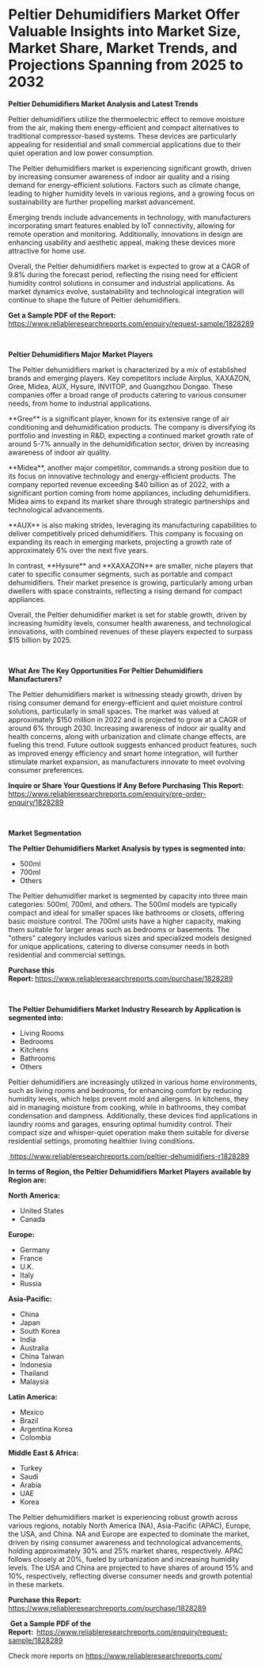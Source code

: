 <p><h1>Peltier Dehumidifiers Market Offer Valuable Insights into Market Size, Market Share, Market Trends, and Projections Spanning from 2025 to 2032</h1></p><p><strong>Peltier Dehumidifiers Market Analysis and Latest Trends</strong></p>
<p><p>Peltier dehumidifiers utilize the thermoelectric effect to remove moisture from the air, making them energy-efficient and compact alternatives to traditional compressor-based systems. These devices are particularly appealing for residential and small commercial applications due to their quiet operation and low power consumption. </p><p>The Peltier dehumidifiers market is experiencing significant growth, driven by increasing consumer awareness of indoor air quality and a rising demand for energy-efficient solutions. Factors such as climate change, leading to higher humidity levels in various regions, and a growing focus on sustainability are further propelling market advancement. </p><p>Emerging trends include advancements in technology, with manufacturers incorporating smart features enabled by IoT connectivity, allowing for remote operation and monitoring. Additionally, innovations in design are enhancing usability and aesthetic appeal, making these devices more attractive for home use. </p><p>Overall, the Peltier dehumidifiers market is expected to grow at a CAGR of 9.8% during the forecast period, reflecting the rising need for efficient humidity control solutions in consumer and industrial applications. As market dynamics evolve, sustainability and technological integration will continue to shape the future of Peltier dehumidifiers.</p></p>
<p><strong>Get a Sample PDF of the Report:&nbsp;</strong> <a href="https://www.reliableresearchreports.com/enquiry/request-sample/1828289?utm_campaign=2185&utm_medium=2&utm_source=Github&utm_content=ia&utm_term=19022025&utm_id=peltier-dehumidifiers">https://www.reliableresearchreports.com/enquiry/request-sample/1828289</a></p>
<p>&nbsp;</p>
<p><strong>Peltier Dehumidifiers Major Market Players</strong></p>
<p><p>The Peltier dehumidifiers market is characterized by a mix of established brands and emerging players. Key competitors include Airplus, XAXAZON, Gree, Midea, AUX, Hysure, INVITOP, and Guangzhou Dongao. These companies offer a broad range of products catering to various consumer needs, from home to industrial applications.</p><p>**Gree** is a significant player, known for its extensive range of air conditioning and dehumidification products. The company is diversifying its portfolio and investing in R&D, expecting a continued market growth rate of around 5-7% annually in the dehumidification sector, driven by increasing awareness of indoor air quality.</p><p>**Midea**, another major competitor, commands a strong position due to its focus on innovative technology and energy-efficient products. The company reported revenue exceeding $40 billion as of 2022, with a significant portion coming from home appliances, including dehumidifiers. Midea aims to expand its market share through strategic partnerships and technological advancements.</p><p>**AUX** is also making strides, leveraging its manufacturing capabilities to deliver competitively priced dehumidifiers. This company is focusing on expanding its reach in emerging markets, projecting a growth rate of approximately 6% over the next five years.</p><p>In contrast, **Hysure** and **XAXAZON** are smaller, niche players that cater to specific consumer segments, such as portable and compact dehumidifiers. Their market presence is growing, particularly among urban dwellers with space constraints, reflecting a rising demand for compact appliances.</p><p>Overall, the Peltier dehumidifier market is set for stable growth, driven by increasing humidity levels, consumer health awareness, and technological innovations, with combined revenues of these players expected to surpass $15 billion by 2025.</p></p>
<p>&nbsp;</p>
<p><strong>What Are The Key Opportunities For Peltier Dehumidifiers Manufacturers?</strong></p>
<p><p>The Peltier dehumidifiers market is witnessing steady growth, driven by rising consumer demand for energy-efficient and quiet moisture control solutions, particularly in small spaces. The market was valued at approximately $150 million in 2022 and is projected to grow at a CAGR of around 6% through 2030. Increasing awareness of indoor air quality and health concerns, along with urbanization and climate change effects, are fueling this trend. Future outlook suggests enhanced product features, such as improved energy efficiency and smart home integration, will further stimulate market expansion, as manufacturers innovate to meet evolving consumer preferences.</p></p>
<p><strong>Inquire or Share Your Questions If Any Before Purchasing This Report:</strong> <a href="https://www.reliableresearchreports.com/enquiry/pre-order-enquiry/1828289?utm_campaign=2185&utm_medium=2&utm_source=Github&utm_content=ia&utm_term=19022025&utm_id=peltier-dehumidifiers">https://www.reliableresearchreports.com/enquiry/pre-order-enquiry/1828289</a></p>
<p>&nbsp;</p>
<p><strong>Market Segmentation</strong></p>
<p><strong>The Peltier Dehumidifiers Market Analysis by types is segmented into:</strong></p>
<p><ul><li>500ml</li><li>700ml</li><li>Others</li></ul></p>
<p><p>The Peltier dehumidifier market is segmented by capacity into three main categories: 500ml, 700ml, and others. The 500ml models are typically compact and ideal for smaller spaces like bathrooms or closets, offering basic moisture control. The 700ml units have a higher capacity, making them suitable for larger areas such as bedrooms or basements. The "others" category includes various sizes and specialized models designed for unique applications, catering to diverse consumer needs in both residential and commercial settings.</p></p>
<p><strong>Purchase this Report:&nbsp;</strong><a href="https://www.reliableresearchreports.com/purchase/1828289?utm_campaign=2185&utm_medium=2&utm_source=Github&utm_content=ia&utm_term=19022025&utm_id=peltier-dehumidifiers">https://www.reliableresearchreports.com/purchase/1828289</a></p>
<p>&nbsp;</p>
<p><strong>The Peltier Dehumidifiers Market Industry Research by Application is segmented into:</strong></p>
<p><ul><li>Living Rooms</li><li>Bedrooms</li><li>Kitchens</li><li>Bathrooms</li><li>Others</li></ul></p>
<p><p>Peltier dehumidifiers are increasingly utilized in various home environments, such as living rooms and bedrooms, for enhancing comfort by reducing humidity levels, which helps prevent mold and allergens. In kitchens, they aid in managing moisture from cooking, while in bathrooms, they combat condensation and dampness. Additionally, these devices find applications in laundry rooms and garages, ensuring optimal humidity control. Their compact size and whisper-quiet operation make them suitable for diverse residential settings, promoting healthier living conditions.</p></p>
<p><a href="https://www.reliableresearchreports.com/peltier-dehumidifiers-r1828289?utm_campaign=2185&utm_medium=2&utm_source=Github&utm_content=ia&utm_term=19022025&utm_id=peltier-dehumidifiers">&nbsp;https://www.reliableresearchreports.com/peltier-dehumidifiers-r1828289</a></p>
<p><strong>In terms of Region, the Peltier Dehumidifiers Market Players available by Region are:</strong></p>
<p>
    <p> <strong> North America: </strong>
        <ul>
            <li>United States</li>
            <li>Canada</li>
        </ul>
        </p> 
    <p> <strong> Europe: </strong>
        <ul>
            <li>Germany</li>
            <li>France</li>
            <li>U.K.</li>
            <li>Italy</li>
            <li>Russia</li>
        </ul>
        </p> 
    <p> <strong> Asia-Pacific: </strong>
        <ul>
            <li>China</li>
            <li>Japan</li>
            <li>South Korea</li>
            <li>India</li>
            <li>Australia</li>
            <li>China Taiwan</li>
            <li>Indonesia</li>
            <li>Thailand</li>
            <li>Malaysia</li>
        </ul>
        </p> 
    <p> <strong> Latin America: </strong>
        <ul>
            <li>Mexico</li>
            <li>Brazil</li>
            <li>Argentina Korea</li>
            <li>Colombia</li>
        </ul>
        </p> 
    <p> <strong> Middle East & Africa: </strong>
        <ul>
            <li>Turkey</li>
            <li>Saudi</li>
            <li>Arabia</li>
            <li>UAE</li>
            <li>Korea</li>
        </ul>
    </p>
    </p>
<p><p>The Peltier dehumidifiers market is experiencing robust growth across various regions, notably North America (NA), Asia-Pacific (APAC), Europe, the USA, and China. NA and Europe are expected to dominate the market, driven by rising consumer awareness and technological advancements, holding approximately 30% and 25% market shares, respectively. APAC follows closely at 20%, fueled by urbanization and increasing humidity levels. The USA and China are projected to have shares of around 15% and 10%, respectively, reflecting diverse consumer needs and growth potential in these markets.</p></p>
<p><strong>Purchase this Report: </strong><a href="https://www.reliableresearchreports.com/purchase/1828289?utm_campaign=2185&utm_medium=2&utm_source=Github&utm_content=ia&utm_term=19022025&utm_id=peltier-dehumidifiers">https://www.reliableresearchreports.com/purchase/1828289</a></p>
<p>&nbsp;<strong>Get a Sample PDF of the Report:&nbsp;&nbsp;</strong><a href="https://www.reliableresearchreports.com/enquiry/request-sample/1828289?utm_campaign=2185&utm_medium=2&utm_source=Github&utm_content=ia&utm_term=19022025&utm_id=peltier-dehumidifiers">https://www.reliableresearchreports.com/enquiry/request-sample/1828289</a></p>
<p><strong></strong></p>
<p>Check more reports on <a href="https://www.reliableresearchreports.com/?utm_campaign=2185&utm_medium=2&utm_source=Github&utm_content=ia&utm_term=19022025&utm_id=peltier-dehumidifiers">https://www.reliableresearchreports.com/</a></p>